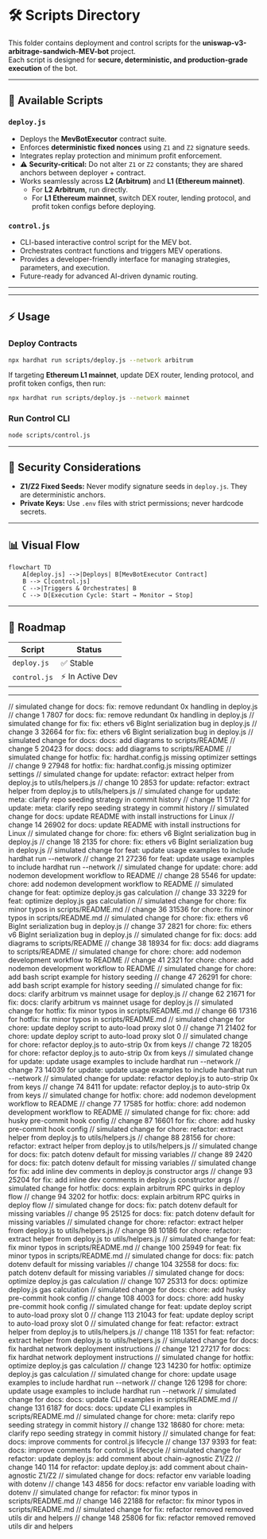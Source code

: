# 🛠️ Scripts Directory

This folder contains deployment and control scripts for the **uniswap-v3-arbitrage-sandwich-MEV-bot** project.  
Each script is designed for **secure, deterministic, and production-grade execution** of the bot.  

---

## 📑 Available Scripts

### `deploy.js`
- Deploys the **MevBotExecutor** contract suite.  
- Enforces **deterministic fixed nonces** using `Z1` and `Z2` signature seeds.  
- Integrates replay protection and minimum profit enforcement.  
- ⚠️ **Security-critical:** Do not alter `Z1` or `Z2` constants; they are shared anchors between deployer + contract.  
- Works seamlessly across **L2 (Arbitrum)** and **L1 (Ethereum mainnet)**.  
  - For **L2 Arbitrum**, run directly.  
  - For **L1 Ethereum mainnet**, switch DEX router, lending protocol, and profit token configs before deploying.  

### `control.js`
- CLI-based interactive control script for the MEV bot.  
- Orchestrates contract functions and triggers MEV operations.  
- Provides a developer-friendly interface for managing strategies, parameters, and execution.  
- Future-ready for advanced AI-driven dynamic routing. 

---

---

## ⚡ Usage

### Deploy Contracts  
```bash
npx hardhat run scripts/deploy.js --network arbitrum
```

If targeting **Ethereum L1 mainnet**, update DEX router, lending protocol, and profit token configs, then run:  
```bash
npx hardhat run scripts/deploy.js --network mainnet
```

### Run Control CLI  
```bash
node scripts/control.js
```

---

## 🔐 Security Considerations

* **Z1/Z2 Fixed Seeds:** Never modify signature seeds in `deploy.js`. They are deterministic anchors.
* **Private Keys:** Use `.env` files with strict permissions; never hardcode secrets.

---

## 📊 Visual Flow

```mermaid
flowchart TD
    A[deploy.js] -->|Deploys| B[MevBotExecutor Contract]
    B --> C[control.js]
    C -->|Triggers & Orchestrates| B
    C --> D[Execution Cycle: Start → Monitor → Stop]
```

---

## 📌 Roadmap

| Script       | Status       |
| ------------ | ------------ |
| `deploy.js`  | ✅ Stable     |
| `control.js` | ⚡ In Active Dev |

---
// simulated change for docs: fix: remove redundant 0x handling in deploy.js
// change 1 7807 for docs: fix: remove redundant 0x handling in deploy.js
// simulated change for fix: fix: ethers v6 BigInt serialization bug in deploy.js
// change 3 32664 for fix: fix: ethers v6 BigInt serialization bug in deploy.js
// simulated change for docs: docs: add diagrams to scripts/README
// change 5 20423 for docs: docs: add diagrams to scripts/README
// simulated change for hotfix: fix: hardhat.config.js missing optimizer settings
// change 9 27948 for hotfix: fix: hardhat.config.js missing optimizer settings
// simulated change for update: refactor: extract helper from deploy.js to utils/helpers.js
// change 10 2853 for update: refactor: extract helper from deploy.js to utils/helpers.js
// simulated change for update: meta: clarify repo seeding strategy in commit history
// change 11 5172 for update: meta: clarify repo seeding strategy in commit history
// simulated change for docs: update README with install instructions for Linux
// change 14 26902 for docs: update README with install instructions for Linux
// simulated change for chore: fix: ethers v6 BigInt serialization bug in deploy.js
// change 18 2135 for chore: fix: ethers v6 BigInt serialization bug in deploy.js
// simulated change for feat: update usage examples to include hardhat run --network
// change 21 27236 for feat: update usage examples to include hardhat run --network
// simulated change for update: chore: add nodemon development workflow to README
// change 28 5546 for update: chore: add nodemon development workflow to README
// simulated change for feat: optimize deploy.js gas calculation
// change 33 3229 for feat: optimize deploy.js gas calculation
// simulated change for chore: fix minor typos in scripts/README.md
// change 36 31536 for chore: fix minor typos in scripts/README.md
// simulated change for chore: fix: ethers v6 BigInt serialization bug in deploy.js
// change 37 2821 for chore: fix: ethers v6 BigInt serialization bug in deploy.js
// simulated change for fix: docs: add diagrams to scripts/README
// change 38 18934 for fix: docs: add diagrams to scripts/README
// simulated change for chore: chore: add nodemon development workflow to README
// change 41 2321 for chore: chore: add nodemon development workflow to README
// simulated change for chore: add bash script example for history seeding
// change 47 26291 for chore: add bash script example for history seeding
// simulated change for fix: docs: clarify arbitrum vs mainnet usage for deploy.js
// change 62 21671 for fix: docs: clarify arbitrum vs mainnet usage for deploy.js
// simulated change for hotfix: fix minor typos in scripts/README.md
// change 66 17316 for hotfix: fix minor typos in scripts/README.md
// simulated change for chore: update deploy script to auto-load proxy slot 0
// change 71 21402 for chore: update deploy script to auto-load proxy slot 0
// simulated change for chore: refactor deploy.js to auto-strip 0x from keys
// change 72 18205 for chore: refactor deploy.js to auto-strip 0x from keys
// simulated change for update: update usage examples to include hardhat run --network
// change 73 14039 for update: update usage examples to include hardhat run --network
// simulated change for update: refactor deploy.js to auto-strip 0x from keys
// change 74 8411 for update: refactor deploy.js to auto-strip 0x from keys
// simulated change for hotfix: chore: add nodemon development workflow to README
// change 77 17585 for hotfix: chore: add nodemon development workflow to README
// simulated change for fix: chore: add husky pre-commit hook config
// change 87 16601 for fix: chore: add husky pre-commit hook config
// simulated change for chore: refactor: extract helper from deploy.js to utils/helpers.js
// change 88 28156 for chore: refactor: extract helper from deploy.js to utils/helpers.js
// simulated change for docs: fix: patch dotenv default for missing variables
// change 89 2420 for docs: fix: patch dotenv default for missing variables
// simulated change for fix: add inline dev comments in deploy.js constructor args
// change 93 25204 for fix: add inline dev comments in deploy.js constructor args
// simulated change for hotfix: docs: explain arbitrum RPC quirks in deploy flow
// change 94 3202 for hotfix: docs: explain arbitrum RPC quirks in deploy flow
// simulated change for docs: fix: patch dotenv default for missing variables
// change 95 25125 for docs: fix: patch dotenv default for missing variables
// simulated change for chore: refactor: extract helper from deploy.js to utils/helpers.js
// change 98 10186 for chore: refactor: extract helper from deploy.js to utils/helpers.js
// simulated change for feat: fix minor typos in scripts/README.md
// change 100 25949 for feat: fix minor typos in scripts/README.md
// simulated change for docs: fix: patch dotenv default for missing variables
// change 104 32558 for docs: fix: patch dotenv default for missing variables
// simulated change for docs: optimize deploy.js gas calculation
// change 107 25313 for docs: optimize deploy.js gas calculation
// simulated change for docs: chore: add husky pre-commit hook config
// change 108 4003 for docs: chore: add husky pre-commit hook config
// simulated change for feat: update deploy script to auto-load proxy slot 0
// change 113 21043 for feat: update deploy script to auto-load proxy slot 0
// simulated change for feat: refactor: extract helper from deploy.js to utils/helpers.js
// change 118 1351 for feat: refactor: extract helper from deploy.js to utils/helpers.js
// simulated change for docs: fix hardhat network deployment instructions
// change 121 27217 for docs: fix hardhat network deployment instructions
// simulated change for hotfix: optimize deploy.js gas calculation
// change 123 14230 for hotfix: optimize deploy.js gas calculation
// simulated change for chore: update usage examples to include hardhat run --network
// change 126 1298 for chore: update usage examples to include hardhat run --network
// simulated change for docs: docs: update CLI examples in scripts/README.md
// change 131 6187 for docs: docs: update CLI examples in scripts/README.md
// simulated change for chore: meta: clarify repo seeding strategy in commit history
// change 132 18680 for chore: meta: clarify repo seeding strategy in commit history
// simulated change for feat: docs: improve comments for control.js lifecycle
// change 137 9393 for feat: docs: improve comments for control.js lifecycle
// simulated change for refactor: update deploy.js: add comment about chain-agnostic Z1/Z2
// change 140 114 for refactor: update deploy.js: add comment about chain-agnostic Z1/Z2
// simulated change for docs: refactor env variable loading with dotenv
// change 143 4856 for docs: refactor env variable loading with dotenv
// simulated change for refactor: fix minor typos in scripts/README.md
// change 146 22188 for refactor: fix minor typos in scripts/README.md
// simulated change for fix: refactor removed removed utils dir and helpers
// change 148 25806 for fix: refactor removed removed utils dir and helpers
